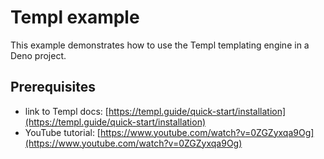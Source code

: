 # Templ example

This example demonstrates how to use the Templ templating engine in a Deno project.

## Prerequisites

- link to Templ docs: [https://templ.guide/quick-start/installation](https://templ.guide/quick-start/installation)
- YouTube tutorial: [https://www.youtube.com/watch?v=0ZGZyxqa9Og](https://www.youtube.com/watch?v=0ZGZyxqa9Og)
